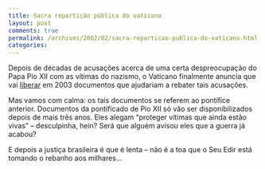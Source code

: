 ```yaml
---
title: Sacra repartição pública do vaticano
layout: post
comments: true
permalink: /archives/2002/02/sacra-reparticao-publica-do-vaticano.html
categories:
---
```

Depois de décadas de acusações acerca de uma certa despreocupação do Papa Pio XII com as vítimas do nazismo, o Vaticano finalmente anuncia que vai <a href=http://www.bbc.co.uk/portuguese/noticias/020215_vaticano1dtl.shtml >liberar</a> em 2003 documentos que ajudariam a rebater tais acusações.

Mas vamos com calma: os tais documentos se referem ao pontífice anterior. Documentos da pontificado de Pio XII só vão ser disponibilizados depois de mais três anos. Eles alegam &#8220;proteger vítimas que ainda estão vivas&#8221; &#8211; desculpinha, hein? Será que alguém avisou eles que a guerra já acabou?

E depois a justiça brasileira é que é lenta &#8211; não é a toa que o Seu Edir está tomando o rebanho aos milhares&#8230;